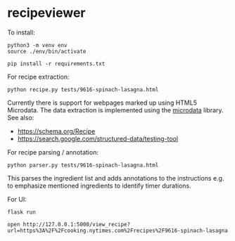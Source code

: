 # recipeviewer

To install:

    python3 -m venv env
    source ./env/bin/activate

    pip install -r requirements.txt

For recipe extraction:

    python recipe.py tests/9616-spinach-lasagna.html

Currently there is support for webpages marked up using HTML5 Microdata. The data extraction is implemented using the  [microdata](https://github.com/edsu/microdata) library. See also:

* https://schema.org/Recipe
* https://search.google.com/structured-data/testing-tool


For recipe parsing / annotation:

    python parser.py tests/9616-spinach-lasagna.html

This parses the ingredient list and adds annotations to the instructions e.g. to emphasize mentioned ingredients to identify timer durations.

For UI:

    flask run

    open http://127.0.0.1:5000/view_recipe?url=https%3A%2F%2Fcooking.nytimes.com%2Frecipes%2F9616-spinach-lasagna
